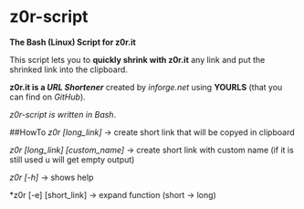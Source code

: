 # z0r-script
**The Bash (Linux) Script for z0r.it**

This script lets you to **quickly shrink with z0r.it** any link and put the shrinked link into the clipboard.

**z0r.it is a _URL Shortener_** created by *inforge.net* using **YOURLS** (that you can find on *GitHub*).

*z0r-script is written in _Bash_*.

##HowTo
*z0r [long_link]* -> create short link that will be copyed in clipboard

*z0r [long_link] [custom_name]* -> create short link with custom name (if it is still used u will get empty output)

*z0r [-h]* -> shows help

*z0r [-e] [short_link] -> expand function (short -> long)

